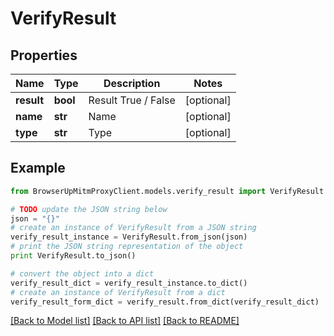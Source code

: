 # VerifyResult


## Properties
Name | Type | Description | Notes
------------ | ------------- | ------------- | -------------
**result** | **bool** | Result True / False | [optional] 
**name** | **str** | Name | [optional] 
**type** | **str** | Type | [optional] 

## Example

```python
from BrowserUpMitmProxyClient.models.verify_result import VerifyResult

# TODO update the JSON string below
json = "{}"
# create an instance of VerifyResult from a JSON string
verify_result_instance = VerifyResult.from_json(json)
# print the JSON string representation of the object
print VerifyResult.to_json()

# convert the object into a dict
verify_result_dict = verify_result_instance.to_dict()
# create an instance of VerifyResult from a dict
verify_result_form_dict = verify_result.from_dict(verify_result_dict)
```
[[Back to Model list]](../README.md#documentation-for-models) [[Back to API list]](../README.md#documentation-for-api-endpoints) [[Back to README]](../README.md)


